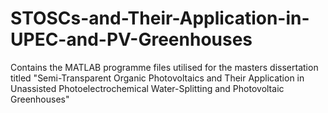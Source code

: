 # STOSCs-and-Their-Application-in-UPEC-and-PV-Greenhouses
Contains the MATLAB programme files utilised for the masters dissertation titled "Semi-Transparent Organic Photovoltaics and Their Application in Unassisted Photoelectrochemical Water-Splitting and Photovoltaic Greenhouses"
